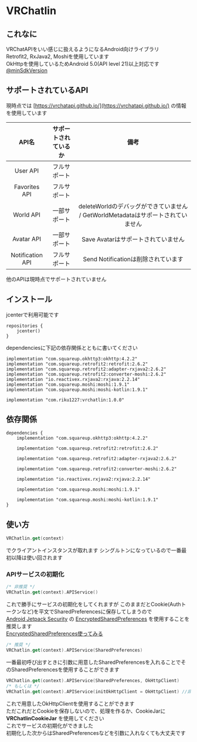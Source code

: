 # VRChatlin
## これなに
VRChatAPIをいい感じに扱えるようになるAndroid向けライブラリ  
Retrofit2, RxJava2, Moshiを使用しています    
OkHttpを使用しているためAndroid 5.0(API level 21)以上対応です  
[@minSdkVersion](https://twitter.com/minSdkVersion/status/1204145130673975311)
## サポートされているAPI  
現時点では [https://vrchatapi.github.io/](https://vrchatapi.github.io/) の情報を使用しています  
  
| API名 | サポートされているか | 備考 |
| :-------: | :----: | :---: |
| User API | フルサポート | |
| Favorites API | フルサポート | |
| World API | 一部サポート | deleteWorldのデバッグができていません /  GetWorldMetadataはサポートされていません|
| Avatar API | 一部サポート | Save Avatarはサポートされていません |
| Notification API | フルサポート | Send Notificationは削除されています |  
  
他のAPIは現時点でサポートされていません  
## インストール  
jcenterで利用可能です    
``` Gradle
repositories {
    jcenter()
}
```  
dependenciesに下記の依存関係とともに書いてください
``` Gradle
implementation "com.squareup.okhttp3:okhttp:4.2.2"
implementation "com.squareup.retrofit2:retrofit:2.6.2"
implementation "com.squareup.retrofit2:adapter-rxjava2:2.6.2"
implementation "com.squareup.retrofit2:converter-moshi:2.6.2"
implementation "io.reactivex.rxjava2:rxjava:2.2.14"
implementation "com.squareup.moshi:moshi:1.9.1"
implementation "com.squareup.moshi:moshi-kotlin:1.9.1"

implementation "com.riku1227:vrchatlin:1.0.0"
```
## 依存関係
``` Gradle
dependencies {
    implementation "com.squareup.okhttp3:okhttp:4.2.2"

    implementation "com.squareup.retrofit2:retrofit:2.6.2"

    implementation "com.squareup.retrofit2:adapter-rxjava2:2.6.2"

    implementation "com.squareup.retrofit2:converter-moshi:2.6.2"

    implementation "io.reactivex.rxjava2:rxjava:2.2.14"

    implementation "com.squareup.moshi:moshi:1.9.1"

    implementation "com.squareup.moshi:moshi-kotlin:1.9.1"
}
```
## 使い方
``` kotlin
VRChatlin.get(context)
```
でクライアントインスタンスが取れます
シングルトンになっているので一番最初以降は使い回されます
### APIサービスの初期化
``` kotlin
/* 非推奨 */
VRChatlin.get(context).APIService()
```
これで勝手にサービスの初期化をしてくれますが
このままだとCookie(Authトークンなど)を平文でSharedPreferencesに保存してしまうので  
[Android Jetpack Security](https://developer.android.com/jetpack/androidx/releases/security) の [EncryptedSharedPreferences](https://developer.android.com/reference/androidx/security/crypto/EncryptedSharedPreferences) を使用することを推奨します  
[EncryptedSharedPreferences使ってみる](https://qiita.com/rmorimot/items/ba9e79825bccaa9c0abe)  
``` kotlin
/* 推奨 */
VRChatlin.get(context).APIService(SharedPreferences)
```
一番最初呼び出すときに引数に用意したSharedPreferencesを入れることでそのSharedPreferencesを使用することができます
``` kotlin
VRChatlin.get(context).APIService(SharedPreferences, OkHttpClient)
/* もしくは */
VRChatlin.get(context).APIService(initOkHttpClient = OkHttpClient) //非推奨
```  
これで用意したOkHttpClientを使用することができます  
ただこれだとCookieを保存しないので、処理を作るか、CookieJarに **VRChatlinCookieJar** を使用してください  
これでサービスの初期化ができました  
初期化した次からはSharedPreferencesなどを引数に入れなくても大丈夫です
